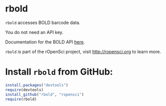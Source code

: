 # rbold #

`rbold` accesses BOLD barcode data. 

You do not need an API key. 

Documentation for the BOLD API [here](URL).

`rbold` is part of the rOpenSci project, visit http://ropensci.org to learn more.

# Install `rbold` from GitHub:

```R 
install.packages("devtools")
require(devtools)
install_github("rbold", "ropensci")
require(rbold)
```
